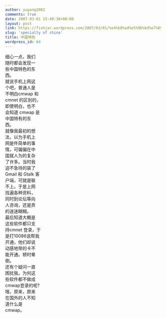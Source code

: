 ```yaml
---
author: yugang2002
comments: true
date: 2007-03-01 15:49:30+00:00
layout: post
link: https://fishjar.wordpress.com/2007/03/01/%e4%b8%ad%e5%9b%bd%e7%89%b9%e8%89%b2/
slug: 'specialty of china'
title: 中国特色
wordpress_id: 64
---
```


细心一点，我们  
随时都会发现一  
些中国特色的东  
西。  
就说手机上网这  
个吧，普通人是  
不明白cmwap 和  
cmnet 的区别的，  
即使明白，也不  
会知道 cmwap 是  
中国特有的东  
西。  
就像我最初的想  
法，以为手机上  
网是件简单的事  
情，可偏偏在中  
国就人为的复杂  
了许多。当时我  
迫不急待的装了  
Gmail 和 Gtalk 客  
户端，可就是联  
不上。于是上网  
找遍各种资料，  
同时到论坛等向  
人咨询，还是弄  
的迷迷糊糊。  
最后知道大概是  
这些软件都只支  
持cmnet 登录，于  
是打10086说帮我  
开通，他们却说  
动感地带的卡不  
能开通。顿时晕  
倒。  
还有个疑问一直  
困扰我，为何这  
些软件都不做成  
cmwap登录的呢?  
哦，原来，原来  
在国外的人不知  
道什么是  
cmwap。  

